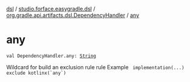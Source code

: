 [dsl](../../index.md) / [studio.forface.easygradle.dsl](../index.md) / [org.gradle.api.artifacts.dsl.DependencyHandler](index.md) / [any](./any.md)

# any

`val DependencyHandler.any: `[`String`](https://kotlinlang.org/api/latest/jvm/stdlib/kotlin/-string/index.html)

Wildcard for build an exclusion rule rule
Example ``  implementation(...) exclude kotlinx(`any`)  ``

